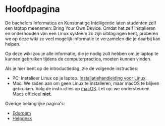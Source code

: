 # Hoofdpagina

De bachelors Informatica en Kunstmatige Intelligentie laten studenten zelf een laptop meenemen: Bring Your Own Device. Omdat het zelf installeren en onderhouden van een Linux systeem zo zijn uitdagingen kent, proberen we op deze wiki zo veel mogelijk informatie te verzamelen die je daarbij kan helpen.

Op deze wiki zou je alle informatie, die je nodig zult hebben om je laptop te kunnen gebruiken tijdens de computerpractica, moeten kunnen vinden.

Als je hier bent op de introductiedag, zie de volgende instructies:

- PC: Installeer Linux op je laptop. [Installatiehandleiding voor Linux](./linux/installatie/voorbereiding.md).
- Mac: We raden aan om geen Linux te installeren, maar macOS te blijven gebruiken. Volg de instructies op [macOS](./mac-os/index.md). Let op: we ondersteunen Macs officieel **niet**.

Overige belangrijke pagina's:

- [Eduroam](./eduroam.md)
- [Helpdesk](./helpdesk.md)
